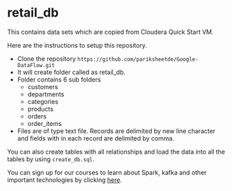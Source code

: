 # retail_db

This contains data sets which are copied from Cloudera Quick Start VM.

Here are the instructions to setup this repository.

* Clone the repository `https://github.com/pariksheetde/Google-DataFlow.git`
* It will create folder called as retail_db.
* Folder contains 6 sub folders
  * customers
  * departments
  * categories
  * products
  * orders
  * order_items
* Files are of type text file. Records are delimited by new line character and fields with in each record are delimited by comma.

You can also create tables with all relationships and load the data into all the tables by using `create_db.sql`.

You can sign up for our courses to learn about Spark, kafka and other important technologies by clicking [here](http://discuss.itversity.com/t/udemy-coupons-big-data-courses/17934).

